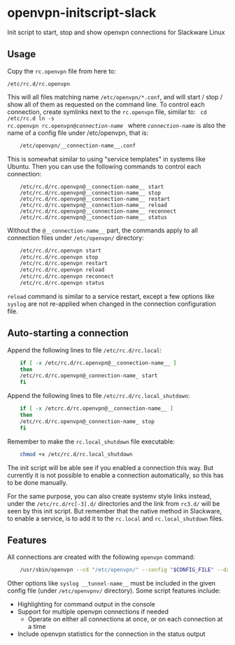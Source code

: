 # openvpn-initscript-slack
Init script to start, stop and show openvpn connections for Slackware Linux

## Usage
Copy the `rc.openvpn` file from here to:

    /etc/rc.d/rc.openvpn

This will all files matching name `/etc/openvpn/*.conf`, and will start / stop / show all
of them as requested on the command line. To control each connection, create symlinks
next to the `rc.openvpn` file, similar to:
<code> cd /etc/rc.d
ln -s rc.openvpn rc.openvpn@<em>connection-name</em>
</code>
where <code><em>connection-name</em></code> is also the name of a config file under /etc/openvpn, that is:
```sh
    /etc/openvpn/__connection-name__.conf
```
This is somewhat similar to using "service templates" in systems like Ubuntu. Then you can 
use the following commands to control each connection:
```
    /etc/rc.d/rc.openvpn@__connection-name__ start
    /etc/rc.d/rc.openvpn@__connection-name__ stop
    /etc/rc.d/rc.openvpn@__connection-name__ restart
    /etc/rc.d/rc.openvpn@__connection-name__ reload
    /etc/rc.d/rc.openvpn@__connection-name__ reconnect
    /etc/rc.d/rc.openvpn@__connection-name__ status
```
Without the `@__connection-name__` part, the commands apply to all connection files under
`/etc/openvpn/` directory:
```sh
    /etc/rc.d/rc.openvpn start
    /etc/rc.d/rc.openvpn stop
    /etc/rc.d/rc.openvpn restart
    /etc/rc.d/rc.openvpn reload
    /etc/rc.d/rc.openvpn reconnect
    /etc/rc.d/rc.openvpn status
```
`reload` command is similar to a service restart, except a few 
options like `syslog` are not re-applied when changed in the connection configuration file. 

## Auto-starting a connection
Append the following lines to file `/etc/rc.d/rc.local`:
```sh
    if [ -x /etc/rc.d/rc.openvpn@__connection-name__ ]
    then
	/etc/rc.d/rc.openvpn@_connection-name_ start
    fi
```
Append the following lines to file `/etc/rc.d/rc.local_shutdown`:
```sh
    if [ -x /etcrc.d/rc.openvpn@__connection-name__ ]
    then
	/etc/rc.d/rc.openvpn@_connection-name_ stop
    fi
```

Remember to make the `rc.local_shutdown` file executable:
```sh
    chmod +x /etc/rc.d/rc.local_shutdown
```

The init script will be able see if you enabled a connection this way. But currently it
is not possible to enable a connection automatically, so this has to be done manually.

For the same purpose, you can also create systemv style links instead, under the
`/etc/rc.d/rc[-3].d/` directories and the link from `rc3.d/` will be seen by this init
script. But remember that the native method in Slackware, to enable a service, is to 
add it to the `rc.local` and `rc.local_shutdown` files.

## Features
All connections are created with the following `openvpn` command:
```sh
    /usr/sbin/openvpn --cd "/etc/openvpn/" --config "$CONFIG_FILE" --daemon
```
Other options like `syslog __tunnel-name__` must be included in the given config file
(under `/etc/openvpnv/` directory). Some script features include:
 * Highlighting for command output in the console
 * Support for multiple openvpn connections if needed
     * Operate on either all connections at once, or on each connection at a time
 * Include openvpn statistics for the connection in the status output
